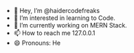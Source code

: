 - 👋 Hey, I’m @haidercodefreaks
- 👀 I’m interested in learning to Code.
- 🌱 I’m currently working on MERN Stack.
- 📫 How to reach me 127.0.0.1
- 😄 Pronouns: He


